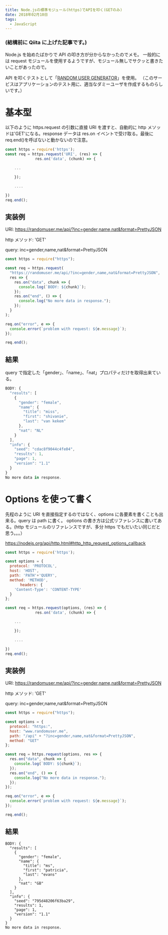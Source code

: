 ```yaml
---
title: Node.jsの標準モジュール(https)でAPIを叩く(GETのみ)
date: 2018年02月10日
tags:
  - JavaScript
---
```


### (結構前に Qiita に上げた記事です。)

Node.js を始めたばかりで API の叩き方が分からなかったのでメモ。
一般的には request モジュールを使用するようですが、モジュール無しでサクッと書きたいことがあったので。

API を叩くテストとして「[RANDOM USER GENERATOR](https://randomuser.me)」を使用。
（このサービスはアプリケーションのテスト用に、適当なダミーユーザを作成するものらしいです。）

# 基本型

以下のように https.request の引数に直接 URI を渡すと、自動的に http メソッドは'GET'になる。response データは res.on イベントで受け取る。最後に req.end()を呼ばないと動かないので注意。

```js
const https = require('https');
const req = https.request('URI', (res) => {
　　　　　　　　res.on('data', (chunk) => {

    ...

    });

    ....

})
req.end();
```

## 実装例

URI: https://randomuser.me/api/?inc=gender,name,nat&format=PrettyJSON

http メソッド: 'GET'

query: inc=gender,name,nat&format=PrettyJSON

```js
const https = require("https");

const req = https.request(
  "https://randomuser.me/api/?inc=gender,name,nat&format=PrettyJSON",
  res => {
    res.on("data", chunk => {
      console.log(`BODY: ${chunk}`);
    });
    res.on("end", () => {
      console.log("No more data in response.");
    });
  }
);

req.on("error", e => {
  console.error(`problem with request: ${e.message}`);
});

req.end();
```

## 結果

query で指定した「gender」、「name」、「nat」プロパティだけを取得出来ている。

```js
BODY: {
  "results": [
    {
      "gender": "female",
      "name": {
        "title": "miss",
        "first": "shivanie",
        "last": "van kekem"
      },
      "nat": "NL"
    }
  ],
  "info": {
    "seed": "cdac8f9044c4fe04",
    "results": 1,
    "page": 1,
    "version": "1.1"
  }
}
No more data in response.
```

# Options を使って書く

先程のように URI を直接指定するのではなく、options に各要素を書くことも出来る。query は path に書く。
options の書き方は公式リファレンスに書いてある。(http モジュールのリファレンスですが、多分 https でもだいたい同じだと思う。。。）

https://nodejs.org/api/http.html#http_http_request_options_callback

```js
const https = require('https');

const options = {
  protocol: 'PROTOCOL',
  host: 'HOST',
  path: 'PATH'+'QUERY',
  method: 'METHOD',
　　　　headers: {
    'Content-Type': 'CONTENT-TYPE'
  }
};

const req = https.request(options, (res) => {
　　　　　　　　res.on('data', (chunk) => {

    ...

    });

    ....

})
req.end();
```

## 実装例

URI: https://randomuser.me/api/?inc=gender,name,nat&format=PrettyJSON

http メソッド: 'GET'

query: inc=gender,name,nat&format=PrettyJSON

```js
const https = require("https");

const options = {
  protocol: "https:",
  host: "www.randomuser.me",
  path: "/api" + "?inc=gender,name,nat&format=PrettyJSON",
  method: "GET"
};

const req = https.request(options, res => {
  res.on("data", chunk => {
    console.log(`BODY: ${chunk}`);
  });
  res.on("end", () => {
    console.log("No more data in response.");
  });
});

req.on("error", e => {
  console.error(`problem with request: ${e.message}`);
});

req.end();
```

## 結果

```
BODY: {
  "results": [
    {
      "gender": "female",
      "name": {
        "title": "ms",
        "first": "patricia",
        "last": "evans"
      },
      "nat": "GB"
    }
  ],
  "info": {
    "seed": "795d48206f63ba29",
    "results": 1,
    "page": 1,
    "version": "1.1"
  }
}
No more data in response.
```
